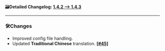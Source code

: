 🗃️**Detailed Changelog: [1.4.2 --> 1.4.3](https://github.com/UltimatChamp/BetterGrassify/compare/1.4.2+fabric.1.21.4...1.4.3+fabric.1.21.4)**

<hr>

### 🛠️Changes

- Improved config file handling.
- Updated **Traditional Chinese** translation. [**[#45]**](https://github.com/UltimatChamp/BetterGrassify/pull/45)
